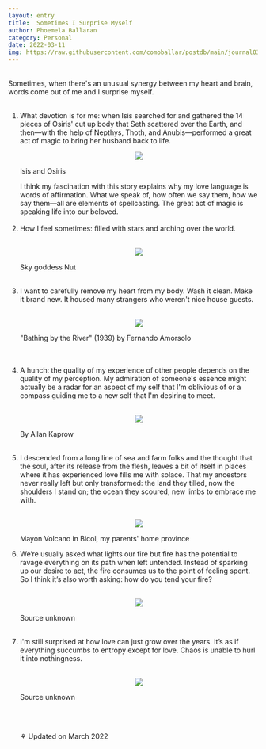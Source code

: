 ```yaml
---
layout: entry
title:  Sometimes I Surprise Myself
author: Phoemela Ballaran
category: Personal
date: 2022-03-11
img: https://raw.githubusercontent.com/comoballar/postdb/main/journal03/amorsolo.png
---
```

<br>
Sometimes, when there's an unusual synergy between my heart and brain, words come out of me and I surprise myself.
<br><br>
<ol>
  <li>What devotion is for me: when Isis searched for and gathered the 14 pieces of Osiris' cut up body that Seth scattered over the Earth, and then—with the help of Nepthys, Thoth, and Anubis—performed a great act of magic to bring her husband back to life.
    <br>
    <p align="center"><img class="vertical" src="https://raw.githubusercontent.com/comoballar/postdb/main/journal03/isis.png"/><figcaption>Isis and Osiris</figcaption></p>
    I think my fascination with this story explains why my love language is words of affirmation. What we speak of, how often we say them, how we say them—all are elements of spellcasting. The great act of magic is speaking life into our beloved.</li>
  <br>
  <li>How I feel sometimes: filled with stars and arching over the world.</li>
  <br>
  <p align="center"><img src="https://raw.githubusercontent.com/comoballar/postdb/main/journal03/nut.png"/><figcaption>Sky goddess Nut</figcaption></p>
  <br>
  <li>I want to carefully remove my heart from my body. Wash it clean. Make it brand new. It housed many strangers who weren't nice house guests.</li>
  <br>
  <p align="center"><img src="https://raw.githubusercontent.com/comoballar/postdb/main/journal03/amorsolo.png"/><figcaption>"Bathing by the River" (1939) by Fernando Amorsolo</figcaption></p>
  <br><br>
  <li>A hunch: the quality of my experience of other people depends on the quality of my perception. My admiration of someone's essence might actually be a radar for an aspect of my self that I'm oblivious of or a compass guiding me to a new self that I'm desiring to meet.</li>
  <br>
  <p align="center"><img src="https://raw.githubusercontent.com/comoballar/postdb/main/journal03/mirror.png"/><figcaption>By Allan Kaprow</figcaption></p><br>
  <li>I descended from a long line of sea and farm folks and the thought that the soul, after its release from the flesh, leaves a bit of itself in places where it has experienced love fills me with solace. That my ancestors never really left but only transformed: the land they tilled, now the shoulders I stand on; the ocean they scoured, new limbs to embrace me with.</li>
  <br>
  <p align="center"><img src="https://raw.githubusercontent.com/comoballar/postdb/main/journal03/mayon.png"/><figcaption>Mayon Volcano in Bicol, my parents' home province</figcaption></p>
  <li>We’re usually asked what lights our fire but fire has the potential to ravage everything on its path when left untended. Instead of sparking up our desire to act, the fire consumes us to the point of feeling spent. So I think it’s also worth asking: how do you tend your fire?</li>
  <br>
  <p align="center"><img class="vertical" src="https://raw.githubusercontent.com/comoballar/postdb/main/journal03/fire.png"/><figcaption>Source unknown</figcaption></p>
  <br>
  <li>I'm still surprised at how love can just grow over the years. It’s as if everything succumbs to entropy except for love. Chaos is unable to hurl it into nothingness.</li>
  <br>
  <p align="center"><img class="vertical" src="https://raw.githubusercontent.com/comoballar/postdb/main/journal03/love.png"/><figcaption>Source unknown</figcaption></p>
<br><br>
  <p>⚘ Updated on March 2022</p>
